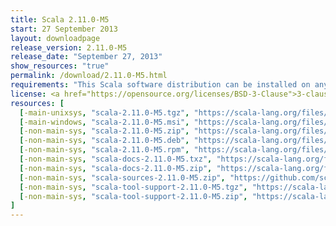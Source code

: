 ```yaml
---
title: Scala 2.11.0-M5
start: 27 September 2013
layout: downloadpage
release_version: 2.11.0-M5
release_date: "September 27, 2013"
show_resources: "true"
permalink: /download/2.11.0-M5.html
requirements: "This Scala software distribution can be installed on any Unix-like or Windows system. It requires the Java runtime version 1.6 or later, which can be downloaded <a href='http://www.java.com/'>here</a>."
license: <a href="https://opensource.org/licenses/BSD-3-Clause">3-clause BSD license</a>
resources: [
  [-main-unixsys, "scala-2.11.0-M5.tgz", "https://scala-lang.org/files/archive/scala-2.11.0-M5.tgz", "Mac OS X, Unix, Cygwin", "28M"],
  [-main-windows, "scala-2.11.0-M5.msi", "https://scala-lang.org/files/archive/scala-2.11.0-M5.msi", "Windows (msi installer)", "52M"],
  [-non-main-sys, "scala-2.11.0-M5.zip", "https://scala-lang.org/files/archive/scala-2.11.0-M5.zip", "Windows", "28M"],
  [-non-main-sys, "scala-2.11.0-M5.deb", "https://scala-lang.org/files/archive/scala-2.11.0-M5.deb", "Debian", "25M"],
  [-non-main-sys, "scala-2.11.0-M5.rpm", "https://scala-lang.org/files/archive/scala-2.11.0-M5.rpm", "RPM package", "25M"],
  [-non-main-sys, "scala-docs-2.11.0-M5.txz", "https://scala-lang.org/files/archive/scala-docs-2.11.0-M5.txz", "API docs", "3.1M"],
  [-non-main-sys, "scala-docs-2.11.0-M5.zip", "https://scala-lang.org/files/archive/scala-docs-2.11.0-M5.zip", "API docs", "25M"],
  [-non-main-sys, "scala-sources-2.11.0-M5.zip", "https://github.com/scala/scala/archive/v2.11.0-M5.tar.gz", "sources", "4.0K"],
  [-non-main-sys, "scala-tool-support-2.11.0-M5.tgz", "https://scala-lang.org/files/archive/scala-tool-support-2.11.0-M5.tgz", "Scala Tool Support (tgz)", "28K"],
  [-non-main-sys, "scala-tool-support-2.11.0-M5.zip", "https://scala-lang.org/files/archive/scala-tool-support-2.11.0-M5.zip", "Scala Tool Support (zip)", "48K"]
]
---
```



